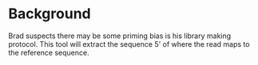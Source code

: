 # Background

Brad suspects there may be some priming bias is his library making protocol. This tool will extract the sequence 5' of where the read maps to the reference sequence.
